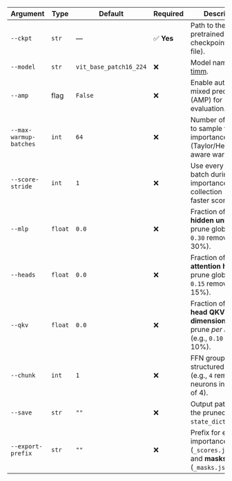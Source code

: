 | Argument               | Type    | Default                | Required  | Description                                                                                          |
| ---------------------- | ------- | ---------------------- | --------- | ---------------------------------------------------------------------------------------------------- |
| `--ckpt`               | `str`   | —                      | ✅ **Yes** | Path to the pretrained checkpoint (`.pth` file).                                                     |
| `--model`              | `str`   | `vit_base_patch16_224` | ❌         | Model name from [timm](https://huggingface.co/docs/timm/).                                           |
| `--amp`                | flag    | `False`                | ❌         | Enable automatic mixed precision (AMP) for evaluation.                                               |
| `--max-warmup-batches` | `int`   | `64`                   | ❌         | Number of batches to sample for importance scoring (Taylor/Hessian-aware warm-up).                   |
| `--score-stride`       | `int`   | `1`                    | ❌         | Use every *n-th* batch during importance collection (for faster scoring).                            |
| `--mlp`                | `float` | `0.0`                  | ❌         | Fraction of **FFN hidden units** to prune globally (e.g., `0.30` removes 30%).                       |
| `--heads`              | `float` | `0.0`                  | ❌         | Fraction of **attention heads** to prune globally (e.g., `0.15` removes 15%).                        |
| `--qkv`                | `float` | `0.0`                  | ❌         | Fraction of **per-head QKV dimensions** to prune *per block* (e.g., `0.10` removes 10%).             |
| `--chunk`              | `int`   | `1`                    | ❌         | FFN group size for structured pruning (e.g., `4` removes neurons in groups of 4).                    |
| `--save`               | `str`   | `""`                   | ❌         | Output path to save the pruned model’s `state_dict`.                                                 |
| `--export-prefix`      | `str`   | `""`                   | ❌         | Prefix for exporting importance **scores** (`_scores.json/.npy`) and **masks** (`_masks.json/.npy`). |
